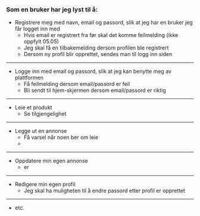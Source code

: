 ### Som en bruker har jeg lyst til å:

- Registrere meg med navn, email og passord, slik at jeg har en bruker jeg får logget inn med
  - Hvis email er registrert fra før skal det komme feilmelding (ikke oppfylt 05.05) 
  - Jeg skal få en tilbakemelding dersom profilen ble registrert
  - Dersom ny profil blir opprettet, sendes man til logg inn siden
___

- Logge inn med email og passord, slik at jeg kan benytte meg av plattformen
  - Få feilmelding dersom email/passord er feil
  - Bli sendt til hjem-skjermen dersom email/passord er riktig
---
- Leie et produkt
  - Se tilgjengelighet
___
- Legge ut en annonse
  - Få varsel når noen ber om leie
  - 
___

- Oppdatere min egen annonse
  - er
___
- Redigere min egen profil
  - Jeg skal ha muligheten til å endre passord etter profil er opprettet
___
- etc.